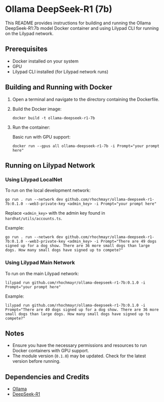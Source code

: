 # Ollama DeepSeek-R1 (7b)

This README provides instructions for building and running the Ollama DeepSeek-R1:7b model Docker container and using Lilypad CLI for running on the Lilypad network.

## Prerequisites

- Docker installed on your system
- GPU
- Lilypad CLI installed (for Lilypad network runs)

## Building and Running with Docker

1. Open a terminal and navigate to the directory containing the Dockerfile.

2. Build the Docker image:
   ```
   docker build -t ollama-deepseek-r1-7b
   ```

3. Run the container:

   Basic run with GPU support:
   ```
   docker run --gpus all ollama-deepseek-r1-7b -i Prompt="your prompt here"
   ```

## Running on Lilypad Network

### Using Lilypad LocalNet

To run on the local development network:

```
go run . run --network dev github.com/rhochmayr/ollama-deepseek-r1-7b:0.1.0 --web3-private-key <admin_key> -i Prompt="your prompt here"
```

Replace `<admin_key>` with the admin key found in `hardhat/utils/accounts.ts`.

Example:
```
go run . run --network dev github.com/rhochmayr/ollama-deepseek-r1-7b:0.1.0 --web3-private-key <admin_key> -i Prompt="There are 49 dogs signed up for a dog show. There are 36 more small dogs than large dogs. How many small dogs have signed up to compete?"
```

### Using Lilypad Main Network

To run on the main Lilypad network:

```
lilypad run github.com/rhochmayr/ollama-deepseek-r1-7b:0.1.0 -i Prompt="your prompt here"
```

Example:
```
lilypad run github.com/rhochmayr/ollama-deepseek-r1-7b:0.1.0 -i Prompt="There are 49 dogs signed up for a dog show. There are 36 more small dogs than large dogs. How many small dogs have signed up to compete?"
```

## Notes

- Ensure you have the necessary permissions and resources to run Docker containers with GPU support.
- The module version (`0.1.0`) may be updated. Check for the latest version before running.

## Dependencies and Credits

- [Ollama](https://ollama.com/)
- [DeepSeek-R1](https://ollama.com/library/deepseek-r1)